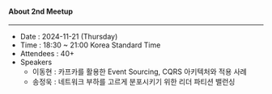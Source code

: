 #### About 2nd Meetup
---
* Date : 2024-11-21 (Thursday)
* Time : 18:30 ~ 21:00 Korea Standard Time
* Attendees : 40+
* Speakers
    * 이동현 : 카프카를 활용한 Event Sourcing, CQRS 아키텍처와 적용 사례
    * 송정욱 : 네트워크 부하를 고르게 분포시키기 위한 리더 파티션 밸런싱